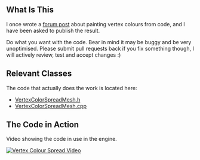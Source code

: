## What Is This
I once wrote a [forum post](https://forums.unrealengine.com/showthread.php?14851-Painting-Vertex-Colours-From-Code) about painting vertex colours from code, and I have been asked to publish the result.

Do what you want with the code. Bear in mind it may be buggy and be very unoptimised. Please submit pull requests back if you fix something though, I will actively review, test and accept changes :)

## Relevant Classes
The code that actually does the work is located here:
* [VertexColorSpreadMesh.h](https://github.com/alanedwardes/UE4VertexColorSpread/blob/master/Source/VertexColorSpread/VertexColorSpreadMesh.h)
* [VertexColorSpreadMesh.cpp](https://github.com/alanedwardes/UE4VertexColorSpread/blob/master/Source/VertexColorSpread/VertexColorSpreadMesh.cpp)

## The Code in Action
Video showing the code in use in the engine.

[![Vertex Colour Spread Video](http://img.youtube.com/vi/jRAf9jx572w/0.jpg)](https://www.youtube.com/watch?v=jRAf9jx572w)
